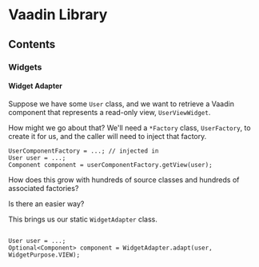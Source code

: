# Vaadin Library

## Contents

### Widgets

#### Widget Adapter

Suppose we have some `User` class, and we want to retrieve a Vaadin component that represents a read-only
view, `UserViewWidget`.

How might we go about that? We'll need a `*Factory` class, `UserFactory`, to create it for us, and the caller will need
to inject that factory.

```
UserComponentFactory = ...; // injected in
User user = ...;
Component component = userComponentFactory.getView(user);
```

How does this grow with hundreds of source classes and hundreds of associated factories?

Is there an easier way?

This brings us our static `WidgetAdapter` class.

```

User user = ...;
Optional<Component> component = WidgetAdapter.adapt(user, WidgetPurpose.VIEW);
```
